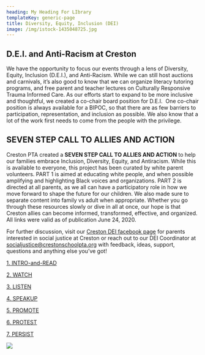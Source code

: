 ```yaml
---
heading: My Heading For LIbrary
templateKey: generic-page
title: Diversity, Equity, Inclusion (DEI)
image: /img/istock-1435048725.jpg
---
```

## D.E.I. and Anti-Racism at Creston

We have the opportunity to focus our events through a lens of Diversity, Equity, Inclusion (D.E.I.), and Anti-Racism. While we can still host auctions and carnivals, it’s also good to know that we can organize literacy tutoring programs, and free parent and teacher lectures on Culturally Responsive Trauma Informed Care. As our efforts start to expand to be more inclusive and thoughtful, we created a co-chair board position for D.E.I.  One co-chair position is always available for a BIPOC, so that there are as few barriers to participation, representation, and inclusion as possible. We also know that a lot of the work first needs to come from the people with the privilege.

## **SEVEN STEP CALL TO ALLIES AND ACTION**

Creston PTA created a **SEVEN STEP CALL TO ALLIES AND ACTION** to help our families embrace Inclusion, Diversity, Equity, and Antiracism. While this is available to everyone, this project has been curated by white parent volunteers. PART 1 is aimed at educating white people, and when possible amplifying and highlighting Black voices and organizations. PART 2 is directed at all parents, as we all can have a participatory role in how we move forward to shape the future for our children. We also made sure to separate content into family vs adult when appropriate. Whether you go through these resources slowly or dive in all at once, our hope is that Creston allies can become informed, transformed, effective, and organized. All links were valid as of publication June 24, 2020.

For further discussion, visit our [Creston DEI facebook page](https://www.facebook.com/groups/crestonidea) for parents interested in social justice at Creston or reach out to our DEI Coordinator at socialjustice@crestonschoolpta.org with feedback, ideas, support, questions and anything else you’ve got!

[1. INTRO-and-READ](https://crestonschoolpta.org/wp-content/uploads/2021/01/1-INTRO-and-READ.pdf)

[2. WATCH](https://crestonschoolpta.org/wp-content/uploads/2021/01/2WATCH.pdf)

[3. LISTEN](https://crestonschoolpta.org/wp-content/uploads/2021/01/3-LISTEN.pdf)

[4. SPEAKUP](https://crestonschoolpta.org/wp-content/uploads/2021/01/4SPEAKUP.pdf)

[5. PROMOTE](https://crestonschoolpta.org/wp-content/uploads/2021/01/5PROMOTE.pdf)

[6. PROTEST](https://crestonschoolpta.org/wp-content/uploads/2021/01/6-PROTEST.pdf)

[7. PERSIST](https://crestonschoolpta.org/wp-content/uploads/2021/01/7-PERSIST.pdf)







![](/img/creston-pta-agreements-flyer.png)